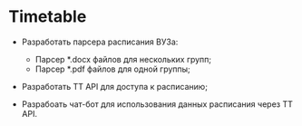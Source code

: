 # Timetable

- Разработать парсера расписания ВУЗа:
  - Парсер \*.docx файлов для нескольких групп;
  - Парсер \*.pdf файлов для одной группы;
	
- Разработать TT API для доступа к расписанию;
- Разрабоать чат-бот для использования данных расписания через TT API.
